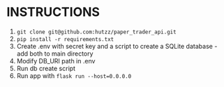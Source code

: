 # INSTRUCTIONS

1. `git clone git@github.com:hutzz/paper_trader_api.git`
2. `pip install -r requirements.txt`
3. Create .env with secret key and a script to create a SQLite database - add both to main directory
4. Modify DB_URI path in .env
5. Run db create script
6. Run app with `flask run --host=0.0.0.0`
